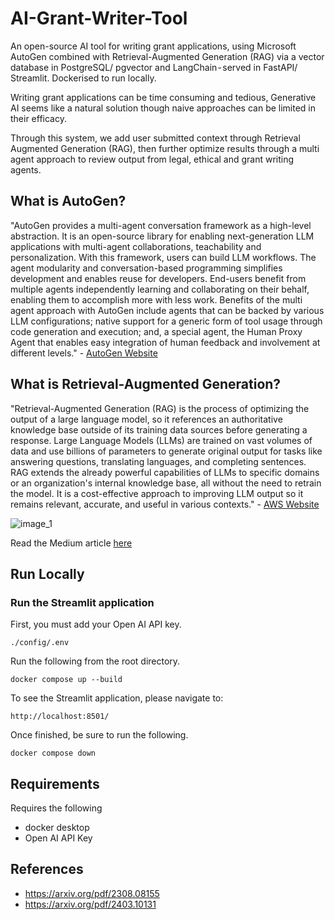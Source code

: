 # AI-Grant-Writer-Tool
An open-source AI tool for writing grant applications, using Microsoft AutoGen combined with Retrieval-Augmented Generation (RAG) via a vector database in PostgreSQL/ pgvector and LangChain - served in FastAPI/ Streamlit. Dockerised to run locally.

Writing grant applications can be time consuming and tedious, Generative AI seems like a natural solution though naive approaches can be limited in their efficacy.   

Through this system, we add user submitted context through Retrieval Augmented Generation (RAG), then further optimize results through a multi agent approach to review output from legal, ethical and grant writing agents.    

## What is AutoGen?
"AutoGen provides a multi-agent conversation framework as a high-level abstraction. It is an open-source library for enabling next-generation LLM applications with multi-agent collaborations, teachability and personalization. With this framework, users can build LLM workflows. The agent modularity and conversation-based programming simplifies development and enables reuse for developers. End-users benefit from multiple agents independently learning and collaborating on their behalf, enabling them to accomplish more with less work. Benefits of the multi agent approach with AutoGen include agents that can be backed by various LLM configurations; native support for a generic form of tool usage through code generation and execution; and, a special agent, the Human Proxy Agent that enables easy integration of human feedback and involvement at different levels." - [AutoGen Website](https://www.microsoft.com/en-us/research/project/autogen/)

## What is Retrieval-Augmented Generation?
"Retrieval-Augmented Generation (RAG) is the process of optimizing the output of a large language model, so it references an authoritative knowledge base outside of its training data sources before generating a response. Large Language Models (LLMs) are trained on vast volumes of data and use billions of parameters to generate original output for tasks like answering questions, translating languages, and completing sentences. RAG extends the already powerful capabilities of LLMs to specific domains or an organization's internal knowledge base, all without the need to retrain the model. It is a cost-effective approach to improving LLM output so it remains relevant, accurate, and useful in various contexts." - [AWS Website](https://aws.amazon.com/what-is/retrieval-augmented-generation/)

![image_1](https://github.com/lewisExternal/AI-Grant-Writer-Tool/assets/81447748/eb5fd739-ee93-4735-9c74-9e60359e536c)

Read the Medium article [here](https://medium.com/@ljamesdatascience/ai-grant-application-writer-autogen-postgresql-rag-langchain-fastapi-and-streamlit-93ba439dcb7d) 

## Run Locally  

### Run the Streamlit application  
First, you must add your Open AI API key.  
```
./config/.env
```
Run the following from the root directory.  
```
docker compose up --build 
```
To see the Streamlit application, please navigate to:  
```
http://localhost:8501/
```
Once finished, be sure to run the following.
```
docker compose down
```

## Requirements  
Requires the following 
* docker desktop 
* Open AI API Key 

## References 
* https://arxiv.org/pdf/2308.08155
* https://arxiv.org/pdf/2403.10131

